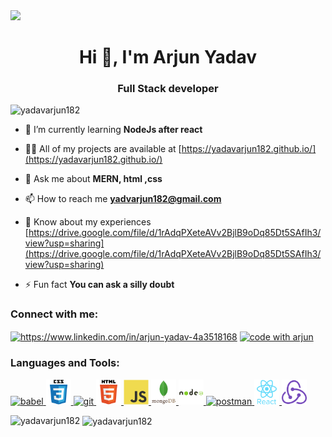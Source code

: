 <img src="https://th.bing.com/th/id/R.030d79644f497a8e06c7ed38f6cd550d?rik=czQ5KJg%2b2CVzrw&riu=http%3a%2f%2fgetwallpapers.com%2fwallpaper%2ffull%2fb%2fe%2f3%2f1086532-programmer-wallpapers-1920x1080-for-hd.jpg&ehk=JTC9Jym7Q09HesMCLWD7ZxrZYQ91jvcVR74jeMdwsN4%3d&risl=&pid=ImgRaw&r=0">
<h1 align="center">Hi 👋, I'm Arjun Yadav</h1>
<h3 align="center">Full Stack developer</h3>

<p align="left"> <img src="https://i.pinimg.com/originals/a5/35/60/a53560c8088900e266880f779dacced7.gif" alt="yadavarjun182" /> </p>

- 🌱 I’m currently learning **NodeJs after react**

- 👨‍💻 All of my projects are available at [https://yadavarjun182.github.io/](https://yadavarjun182.github.io/)

- 💬 Ask me about **MERN, html ,css**

- 📫 How to reach me **yadvarjun182@gmail.com**

- 📄 Know about my experiences [https://drive.google.com/file/d/1rAdqPXeteAVv2BjlB9oDq85Dt5SAfIh3/view?usp=sharing](https://drive.google.com/file/d/1rAdqPXeteAVv2BjlB9oDq85Dt5SAfIh3/view?usp=sharing)

- ⚡ Fun fact **You can ask a silly doubt**

<h3 align="left">Connect with me:</h3>
<p align="left">
<a href="https://linkedin.com/in/https://www.linkedin.com/in/arjun-yadav-4a3518168" target="blank"><img align="center" src="https://raw.githubusercontent.com/rahuldkjain/github-profile-readme-generator/master/src/images/icons/Social/linked-in-alt.svg" alt="https://www.linkedin.com/in/arjun-yadav-4a3518168" height="30" width="40" /></a>
<a href="https://www.youtube.com/c/code with arjun" target="blank"><img align="center" src="https://raw.githubusercontent.com/rahuldkjain/github-profile-readme-generator/master/src/images/icons/Social/youtube.svg" alt="code with arjun" height="30" width="40" /></a>
</p>

<h3 align="left">Languages and Tools:</h3>
<p align="left"> <a href="https://babeljs.io/" target="_blank" rel="noreferrer"> <img src="https://www.vectorlogo.zone/logos/babeljs/babeljs-icon.svg" alt="babel" width="40" height="40"/> </a> <a href="https://www.w3schools.com/css/" target="_blank" rel="noreferrer"> <img src="https://raw.githubusercontent.com/devicons/devicon/master/icons/css3/css3-original-wordmark.svg" alt="css3" width="40" height="40"/> </a> <a href="https://git-scm.com/" target="_blank" rel="noreferrer"> <img src="https://www.vectorlogo.zone/logos/git-scm/git-scm-icon.svg" alt="git" width="40" height="40"/> </a> <a href="https://www.w3.org/html/" target="_blank" rel="noreferrer"> <img src="https://raw.githubusercontent.com/devicons/devicon/master/icons/html5/html5-original-wordmark.svg" alt="html5" width="40" height="40"/> </a> <a href="https://developer.mozilla.org/en-US/docs/Web/JavaScript" target="_blank" rel="noreferrer"> <img src="https://raw.githubusercontent.com/devicons/devicon/master/icons/javascript/javascript-original.svg" alt="javascript" width="40" height="40"/> </a> <a href="https://www.mongodb.com/" target="_blank" rel="noreferrer"> <img src="https://raw.githubusercontent.com/devicons/devicon/master/icons/mongodb/mongodb-original-wordmark.svg" alt="mongodb" width="40" height="40"/> </a> <a href="https://nodejs.org" target="_blank" rel="noreferrer"> <img src="https://raw.githubusercontent.com/devicons/devicon/master/icons/nodejs/nodejs-original-wordmark.svg" alt="nodejs" width="40" height="40"/> </a> <a href="https://postman.com" target="_blank" rel="noreferrer"> <img src="https://www.vectorlogo.zone/logos/getpostman/getpostman-icon.svg" alt="postman" width="40" height="40"/> </a> <a href="https://reactjs.org/" target="_blank" rel="noreferrer"> <img src="https://raw.githubusercontent.com/devicons/devicon/master/icons/react/react-original-wordmark.svg" alt="react" width="40" height="40"/> </a> <a href="https://redux.js.org" target="_blank" rel="noreferrer"> <img src="https://raw.githubusercontent.com/devicons/devicon/master/icons/redux/redux-original.svg" alt="redux" width="40" height="40"/> </a> </p>

<p><img align="left" src="https://github-readme-stats.vercel.app/api/top-langs?username=yadavarjun182&show_icons=true&locale=en&layout=compact" alt="yadavarjun182" /></p>

<p>&nbsp;<img align="center" src="https://github-readme-stats.vercel.app/api?username=yadavarjun182&show_icons=true&locale=en" alt="yadavarjun182" /></p>
